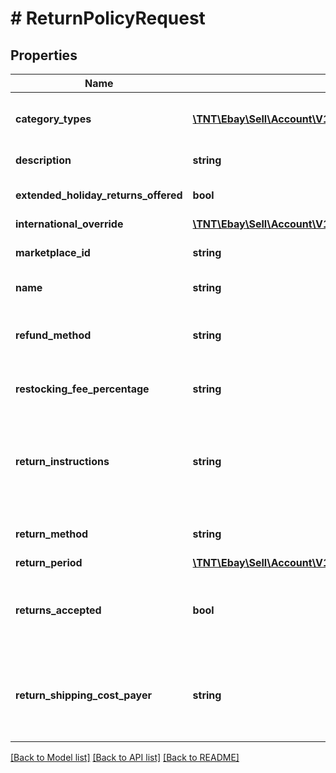 # # ReturnPolicyRequest

## Properties

Name | Type | Description | Notes
------------ | ------------- | ------------- | -------------
**category_types** | [**\TNT\Ebay\Sell\Account\V1\Model\CategoryType[]**](CategoryType.md) | This container indicates which category group that the return policy applies to.&lt;br/&gt;&lt;br/&gt;&lt;span class&#x3D;\&quot;tablenote\&quot;&gt;&lt;b&gt;Note&lt;/b&gt;: Return business policies are not applicable to motor vehicle listings, so the &lt;b&gt;categoryTypes.name&lt;/b&gt; value must be set to &lt;code&gt;ALL_EXCLUDING_MOTORS_VEHICLES&lt;/code&gt; for return business policies.&lt;/span&gt; | [optional]
**description** | **string** | A seller-defined description of the return business policy. This description is only for the seller&#39;s use, and is not exposed on any eBay pages.  &lt;br/&gt;&lt;br/&gt;&lt;b&gt;Max length&lt;/b&gt;: 250 | [optional]
**extended_holiday_returns_offered** | **bool** | &lt;p class&#x3D;\&quot;tablenote\&quot;&gt;&lt;span  style&#x3D;\&quot;color: #dd1e31;\&quot;&gt;&lt;b&gt;Important!&lt;/b&gt;&lt;/span&gt; This field is deprecated, since eBay no longer supports extended holiday returns. Any value supplied in this field is neither read nor returned.&lt;/p&gt; | [optional]
**international_override** | [**\TNT\Ebay\Sell\Account\V1\Model\InternationalReturnOverrideType**](InternationalReturnOverrideType.md) |  | [optional]
**marketplace_id** | **string** | The ID of the eBay marketplace to which this return business policy applies.  For implementation help, refer to &lt;a href&#x3D;&#39;https://developer.ebay.com/api-docs/sell/account/types/ba:MarketplaceIdEnum&#39;&gt;eBay API documentation&lt;/a&gt; | [optional]
**name** | **string** | A seller-defined name for this return business policy. Names must be unique for policies assigned to the same marketplace. &lt;br/&gt;&lt;br/&gt;&lt;b&gt;Max length&lt;/b&gt;: 64 | [optional]
**refund_method** | **string** | This value indicates the refund method that will be used by the seller for buyer returns.&lt;p class&#x3D;\&quot;tablenote\&quot;&gt;&lt;span  style&#x3D;\&quot;color: #dd1e31;\&quot;&gt;&lt;b&gt;Important!&lt;/b&gt;&lt;/span&gt; If this field is not included in a return business policy, it will default to MONEY_BACK.&lt;/p&gt; For implementation help, refer to &lt;a href&#x3D;&#39;https://developer.ebay.com/api-docs/sell/account/types/api:RefundMethodEnum&#39;&gt;eBay API documentation&lt;/a&gt; | [optional]
**restocking_fee_percentage** | **string** | &lt;p class&#x3D;\&quot;tablenote\&quot;&gt;&lt;span  style&#x3D;\&quot;color: #dd1e31;\&quot;&gt;&lt;b&gt;Important!&lt;/b&gt;&lt;/span&gt; This field is deprecated, since eBay no longer allows sellers to charge a restocking fee for buyer remorse returns. If this field is included, it is ignored.&lt;/p&gt; | [optional]
**return_instructions** | **string** | This text-based field provides more details on seller-specified return instructions. &lt;p class&#x3D;\&quot;tablenote\&quot;&gt;&lt;span  style&#x3D;\&quot;color: #dd1e31;\&quot;&gt;&lt;b&gt;Important!&lt;/b&gt;&lt;/span&gt; This field is no longer supported on many eBay marketplaces. To see if a marketplace and eBay category does support this field, call &lt;a href&#x3D;\&quot;/api-docs/sell/metadata/resources/marketplace/methods/getReturnPolicies\&quot;&gt;getReturnPolicies&lt;/a&gt; method of the &lt;b&gt;Metadata API&lt;/b&gt;. Then you will look for the &lt;b&gt;policyDescriptionEnabled&lt;/b&gt; field with a value of &lt;code&gt;true&lt;/code&gt; for the eBay category.&lt;/span&gt;&lt;/p&gt;&lt;br/&gt;&lt;b&gt;Max length&lt;/b&gt;: 5000 (8000 for DE) | [optional]
**return_method** | **string** | This field can be used if the seller is willing and able to offer a replacement item as an alternative to &#39;Money Back&#39;. For implementation help, refer to &lt;a href&#x3D;&#39;https://developer.ebay.com/api-docs/sell/account/types/api:ReturnMethodEnum&#39;&gt;eBay API documentation&lt;/a&gt; | [optional]
**return_period** | [**\TNT\Ebay\Sell\Account\V1\Model\TimeDuration**](TimeDuration.md) |  | [optional]
**returns_accepted** | **bool** | If set to &lt;code&gt;true&lt;/code&gt;, the seller accepts returns. &lt;p&gt;&lt;span class&#x3D;\&quot;tablenote\&quot;&gt;&lt;strong&gt;Note:&lt;/strong&gt;Top-Rated sellers must accept item returns and the &lt;b&gt;handlingTime&lt;/b&gt; should be set to zero days or one day for a listing to receive a Top-Rated Plus badge on the View Item or search result pages. For more information on eBay&#39;s Top-Rated seller program, see &lt;a href&#x3D;\&quot;http://pages.ebay.com/help/sell/top-rated.html \&quot;&gt;Becoming a Top Rated Seller and qualifying for Top Rated Plus benefits&lt;/a&gt;.&lt;/span&gt;&lt;/p&gt; | [optional]
**return_shipping_cost_payer** | **string** | This field indicates who is responsible for paying for the shipping charges for returned items. The field can be set to either &lt;code&gt;BUYER&lt;/code&gt; or &lt;code&gt;SELLER&lt;/code&gt;.  &lt;br/&gt;&lt;br/&gt;Depending on the return policy and specifics of the return, either the buyer or the seller can be responsible for the return shipping costs. Note that the seller is always responsible for return shipping costs for SNAD-related issues.  &lt;br/&gt;&lt;br/&gt;This field is conditionally required if &lt;b&gt;returnsAccepted&lt;/b&gt; is set to &lt;code&gt;true&lt;/code&gt;. For implementation help, refer to &lt;a href&#x3D;&#39;https://developer.ebay.com/api-docs/sell/account/types/api:ReturnShippingCostPayerEnum&#39;&gt;eBay API documentation&lt;/a&gt; | [optional]

[[Back to Model list]](../../README.md#models) [[Back to API list]](../../README.md#endpoints) [[Back to README]](../../README.md)
